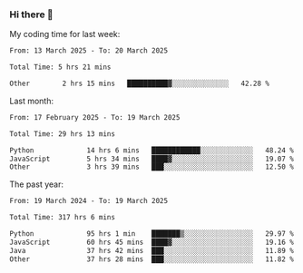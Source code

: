 ### Hi there 👋

My coding time for last week:

<!--START_SECTION:week-->

```txt
From: 13 March 2025 - To: 20 March 2025

Total Time: 5 hrs 21 mins

Other        2 hrs 15 mins   ██████████▓░░░░░░░░░░░░░░   42.28 %
```

<!--END_SECTION:week-->

Last month:

<!--START_SECTION:month-->

```txt
From: 17 February 2025 - To: 19 March 2025

Total Time: 29 hrs 13 mins

Python             14 hrs 6 mins   ████████████░░░░░░░░░░░░░   48.24 %
JavaScript         5 hrs 34 mins   ████▓░░░░░░░░░░░░░░░░░░░░   19.07 %
Other              3 hrs 39 mins   ███░░░░░░░░░░░░░░░░░░░░░░   12.50 %
```

<!--END_SECTION:month-->

The past year:

<!--START_SECTION:year-->

```txt
From: 19 March 2024 - To: 19 March 2025

Total Time: 317 hrs 6 mins

Python             95 hrs 1 min    ███████▒░░░░░░░░░░░░░░░░░   29.97 %
JavaScript         60 hrs 45 mins  ████▓░░░░░░░░░░░░░░░░░░░░   19.16 %
Java               37 hrs 42 mins  ███░░░░░░░░░░░░░░░░░░░░░░   11.89 %
Other              37 hrs 28 mins  ███░░░░░░░░░░░░░░░░░░░░░░   11.82 %
```

<!--END_SECTION:year-->
